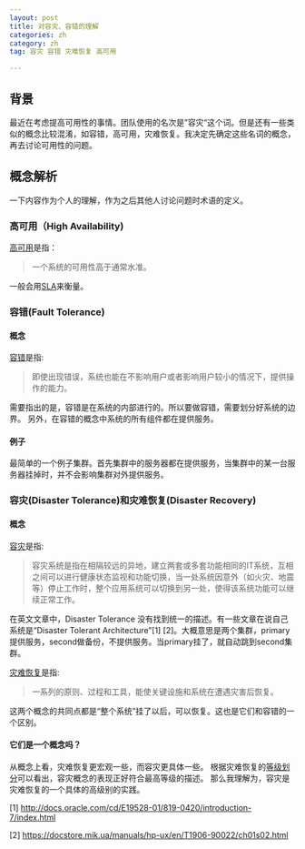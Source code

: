 ```yaml
---
layout: post
title: 对容灾、容错的理解
categories: zh
category: zh
tag: 容灾 容错 灾难恢复 高可用

---
```


## 背景
最近在考虑提高可用性的事情。团队使用的名次是”容灾“这个词。但是还有一些类似的概念比较混淆，如容错，高可用，灾难恢复。我决定先确定这些名词的概念，再去讨论可用性的问题。

## 概念解析
一下内容作为个人的理解，作为之后其他人讨论问题时术语的定义。
### 高可用（High Availability)
[高可用](https://en.wikipedia.org/wiki/High_availability)是指：
>一个系统的可用性高于通常水准。

一般会用[SLA](https://en.wikipedia.org/wiki/Service-level_agreement)来衡量。

### 容错(Fault Tolerance)
#### 概念
[容错](https://en.wikipedia.org/wiki/Fault_tolerance)是指:
>即使出现错误，系统也能在不影响用户或者影响用户较小的情况下，提供操作的能力。

需要指出的是，容错是在系统的内部进行的。所以要做容错，需要划分好系统的边界。
另外，在容错的概念中系统的所有组件都在提供服务。
#### 例子
最简单的一个例子集群。首先集群中的服务器都在提供服务，当集群中的某一台服务器挂掉时，并不会影响集群对外提供服务。

### 容灾(Disaster Tolerance)和灾难恢复(Disaster Recovery)
#### 概念
[容灾](https://baike.baidu.com/item/%E5%AE%B9%E7%81%BE)是指:
> 容灾系统是指在相隔较远的异地，建立两套或多套功能相同的IT系统，互相之间可以进行健康状态监视和功能切换，当一处系统因意外（如火灾、地震等）停止工作时，整个应用系统可以切换到另一处，使得该系统功能可以继续正常工作。

在英文文章中，Disaster Tolerance 没有找到统一的描述。有一些文章在说自己系统是“Disaster Tolerant Architecture”[1] [2]。大概意思是两个集群，primary提供服务，second做备份，不提供服务。当primary挂了，就自动跳到second集群。

[灾难恢复](https://en.wikipedia.org/wiki/Disaster_recovery)是指:
>一系列的原则、过程和工具，能使关键设施和系统在遭遇灾害后恢复。

这两个概念的共同点都是“整个系统”挂了以后，可以恢复。这也是它们和容错的一个区别。

#### 它们是一个概念吗？
从概念上看，灾难恢复更宏观一些，而容灾更具体一些。
根据灾难恢复的[等级划分](https://en.wikipedia.org/wiki/Seven_tiers_of_disaster_recovery)可以看出，容灾概念的表现正好符合最高等级的描述。
那么我理解为，容灾是灾难恢复的一个具体的高级别的实践。

[1] http://docs.oracle.com/cd/E19528-01/819-0420/introduction-7/index.html

[2] https://docstore.mik.ua/manuals/hp-ux/en/T1906-90022/ch01s02.html


